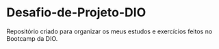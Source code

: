 # Desafio-de-Projeto-DIO
Repositório criado para organizar os meus estudos e  exercícios feitos no Bootcamp da DIO.
